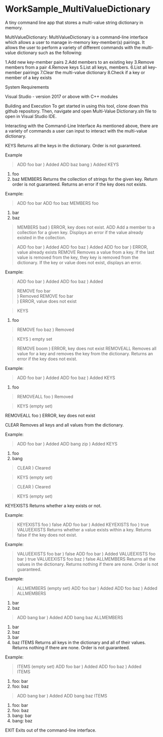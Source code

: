 # WorkSample_MultiValueDictionary
A tiny command line app that stores a multi-value string dictionary in memory. 


MultiValueDictionary:
  MultiValueDictionary is a command-line interface which allows a user to manage in-memory key-member(s) pairings. It allows the user to perform a variety of different commands with the multi-value dictionary such as the following:

1.Add new key-member pairs
2.Add members to an existing key
3.Remove members from a pair
4.Remove keys
5.List all keys, members.
6.List all key-member pairings
7.Clear the multi-value dictionary
8.Check if a key or member of a key exists

System Requirements

Visual Studio - version 2017 or above with C++ modules

Building and Execution
To get started in using this tool, clone down this github repository. Then, navigate and open Multi-Value Dictionary.sln file to open in Visual Studio IDE.

Interacting with the Command-Line Interface
As mentioned above, there are a variety of commands a user can input to interact with the multi-value dictionary.

KEYS
Returns all the keys in the dictionary. Order is not guaranteed.

Example

> ADD foo bar
) Added
> ADD baz bang
) Added
> KEYS
1) foo
2) baz
MEMBERS
Returns the collection of strings for the given key. Return order is not guaranteed. Returns an error if the key does not exists.

Example:

> ADD foo bar
> ADD foo baz
> MEMBERS foo
1) bar
2) baz

> MEMBERS bad
) ERROR, key does not exist.
ADD
Add a member to a collection for a given key. Displays an error if the value already existed in the collection.

> ADD foo bar
) Added
> ADD foo baz
) Added
> ADD foo bar
) ERROR, value already exists
REMOVE
Removes a value from a key. If the last value is removed from the key, they key is removed from the dictionary. If the key or value does not exist, displays an error.

Example:

> ADD foo bar
) Added
> ADD foo baz
) Added

> REMOVE foo bar  
) Removed
> REMOVE foo bar  
) ERROR, value does not exist

> KEYS
1) foo

> REMOVE foo baz
) Removed

> KEYS
) empty set

> REMOVE boom
) ERROR, key does not exist
REMOVEALL
Removes all value for a key and removes the key from the dictionary. Returns an error if the key does not exist.

Example:

> ADD foo bar
) Added
> ADD foo baz
) Added
> KEYS
1) foo

> REMOVEALL foo
) Removed

> KEYS
(empty set)

REMOVEALL foo
) ERROR, key does not exist

CLEAR
Removes all keys and all values from the dictionary.

Example:

> ADD foo bar
) Added
> ADD bang zip
) Added
> KEYS
1) foo
2) bang

> CLEAR
) Cleared

> KEYS
(empty set)

> CLEAR
) Cleared

> KEYS
(empty set)

KEYEXISTS
Returns whether a key exists or not.

Example:

> KEYEXISTS foo
) false
> ADD foo bar
) Added
> KEYEXISTS foo
) true
VALUEEXISTS
Returns whether a value exists within a key. Returns false if the key does not exist.

Example:

> VALUEEXISTS foo bar
) false
> ADD foo bar
) Added
> VALUEEXISTS foo bar
) true
> VALUEEXISTS foo baz
) false
ALLMEMBERS
Returns all the values in the dictionary. Returns nothing if there are none. Order is not guaranteed.

Example:

> ALLMEMBERS
(empty set)
> ADD foo bar
) Added
> ADD foo baz
) Added  
> ALLMEMBERS
1) bar
2) baz
> ADD bang bar
) Added
> ADD bang baz
> ALLMEMBERS
1) bar
2) baz
3) bar
4) baz
ITEMS
Returns all keys in the dictionary and all of their values. Returns nothing if there are none. Order is not guaranteed.

Example:

> ITEMS
(empty set)
> ADD foo bar
) Added
> ADD foo baz
) Added  
> ITEMS
1) foo: bar
2) foo: baz
> ADD bang bar
) Added
> ADD bang baz
> ITEMS
1) foo: bar
2) foo: baz
3) bang: bar
4) bang: baz

EXIT
Exits out of the command-line interface.
